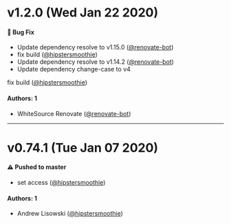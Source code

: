 # v1.2.0 (Wed Jan 22 2020)

#### 🐛  Bug Fix

- Update dependency resolve to v1.15.0  ([@renovate-bot](https://github.com/renovate-bot))
- fix build  ([@hipstersmoothie](https://github.com/hipstersmoothie))
- Update dependency resolve to v1.14.2  ([@renovate-bot](https://github.com/renovate-bot))
- Update dependency change-case to v4

fix build  ([@hipstersmoothie](https://github.com/hipstersmoothie))

#### Authors: 1

- WhiteSource Renovate ([@renovate-bot](https://github.com/renovate-bot))

---

# v0.74.1 (Tue Jan 07 2020)

#### ⚠️  Pushed to master

- set access  ([@hipstersmoothie](https://github.com/hipstersmoothie))

#### Authors: 1

- Andrew Lisowski ([@hipstersmoothie](https://github.com/hipstersmoothie))